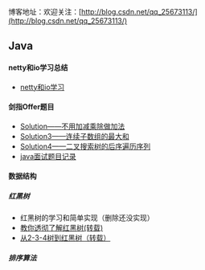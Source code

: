 博客地址：欢迎关注：[http://blog.csdn.net/qq_25673113/](http://blog.csdn.net/qq_25673113/)


## Java

#### netty和io学习总结
- [netty和io学习](https://github.com/lkj41110/netty_dome)

#### 剑指Offer题目
- [Solution——不用加减乘除做加法](http://blog.csdn.net/qq_25673113/article/details/55827677)
- [Solution3——连续子数组的最大和](http://blog.csdn.net/qq_25673113/article/details/56010250)
- [Solution4——二叉搜索树的后序遍历序列](http://blog.csdn.net/qq_25673113/article/details/56010250)
- [java面试题目记录](KnowContainer/java面试题目记录.md)

#### 数据结构
##### 红黑树
- 红黑树的学习和简单实现（删除还没实现）
- [教你透彻了解红黑树(转载)](http://www.cnblogs.com/v-July-v/archive/2010/12/29/1983707.html)
- [从2-3-4树到红黑树（转载）](http://www.cnblogs.com/nullzx/p/6111175.html)

##### 排序算法
